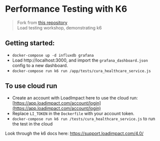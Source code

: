 # Performance Testing with K6

> Fork from [this repository](https://github.com/cajames/performance-testing-with-k6)<br/>
> Load testing workshop, demonstrating k6

## Getting started:
- `docker-compose up -d influxdb grafana`
- Load http://localhost:3000, and import the `grafana_dashboard.json` config to a new dashboard.
- `docker-compose run k6 run /app/tests/cura_healthcare_service.js`

## To use cloud run

- Create an account with LoadImpact here to use the cloud run: [https://app.loadimpact.com/account/login](https://app.loadimpact.com/account/login)
- Replace `LI_TOKEN` in the `Dockerfile` with your account token.
- `docker-compose run k6 run /tests/cura_healthcare_service.js` to run the test in the cloud

Look through the k6 docs here: https://support.loadimpact.com/4.0/